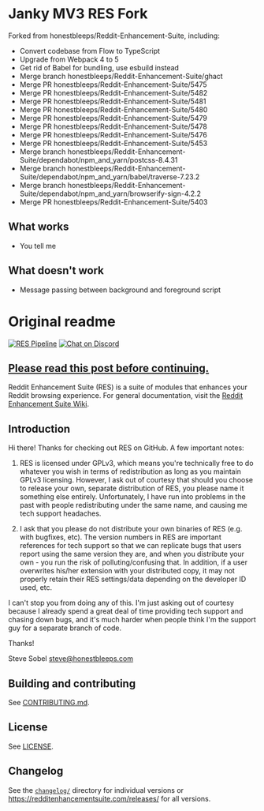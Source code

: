 # Janky MV3 RES Fork

Forked from honestbleeps/Reddit-Enhancement-Suite, including:

* Convert codebase from Flow to TypeScript
* Upgrade from Webpack 4 to 5
* Get rid of Babel for bundling, use esbuild instead
* Merge branch honestbleeps/Reddit-Enhancement-Suite/ghact
* Merge PR honestbleeps/Reddit-Enhancement-Suite/5475
* Merge PR honestbleeps/Reddit-Enhancement-Suite/5482
* Merge PR honestbleeps/Reddit-Enhancement-Suite/5481
* Merge PR honestbleeps/Reddit-Enhancement-Suite/5480
* Merge PR honestbleeps/Reddit-Enhancement-Suite/5479
* Merge PR honestbleeps/Reddit-Enhancement-Suite/5478
* Merge PR honestbleeps/Reddit-Enhancement-Suite/5476
* Merge PR honestbleeps/Reddit-Enhancement-Suite/5453
* Merge branch honestbleeps/Reddit-Enhancement-Suite/dependabot/npm_and_yarn/postcss-8.4.31
* Merge branch honestbleeps/Reddit-Enhancement-Suite/dependabot/npm_and_yarn/babel/traverse-7.23.2
* Merge branch honestbleeps/Reddit-Enhancement-Suite/dependabot/npm_and_yarn/browserify-sign-4.2.2
* Merge PR honestbleeps/Reddit-Enhancement-Suite/5403

## What works

* You tell me

## What doesn't work

* Message passing between background and foreground script

# Original readme

[![RES Pipeline](https://github.com/honestbleeps/Reddit-Enhancement-Suite/actions/workflows/pipeline.yml/badge.svg)](https://github.com/honestbleeps/Reddit-Enhancement-Suite/actions/workflows/pipeline.yml)
[![Chat on Discord](https://img.shields.io/discord/681993947085799490?label=Discord)](https://discord.gg/UzkFNNa)

## [Please read this post before continuing.](https://www.reddit.com/r/RESAnnouncements/comments/sh83gx/announcement_life_of_reddit_enhancement_suite/)

Reddit Enhancement Suite (RES) is a suite of modules that enhances your Reddit browsing experience.
For general documentation, visit the [Reddit Enhancement Suite Wiki](https://www.reddit.com/r/Enhancement/wiki/index).

## Introduction

Hi there! Thanks for checking out RES on GitHub. A few important notes:

1. RES is licensed under GPLv3, which means you're technically free to do whatever you wish in terms of redistribution as long as you maintain GPLv3 licensing. However, I ask out of courtesy that should you choose to release your own, separate distribution of RES, you please name it something else entirely. Unfortunately, I have run into problems in the past with people redistributing under the same name, and causing me tech support headaches.

2. I ask that you please do not distribute your own binaries of RES (e.g. with bugfixes, etc). The version numbers in RES are important references for tech support so that we can replicate bugs that users report using the same version they are, and when you distribute your own - you run the risk of polluting/confusing that. In addition, if a user overwrites his/her extension with your distributed copy, it may not properly retain their RES settings/data depending on the developer ID used, etc.

I can't stop you from doing any of this. I'm just asking out of courtesy because I already spend a great deal of time providing tech support and chasing down bugs, and it's much harder when people think I'm the support guy for a separate branch of code.

Thanks!

Steve Sobel
steve@honestbleeps.com

## Building and contributing

See [CONTRIBUTING.md](/CONTRIBUTING.md).

## License

See [LICENSE](/LICENSE).

## Changelog

See the [`changelog/`](/changelog) directory for individual versions or https://redditenhancementsuite.com/releases/ for all versions.
